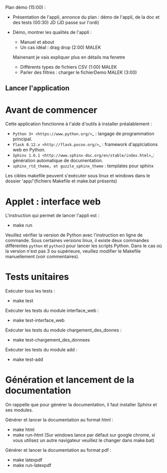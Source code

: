 Plan démo (15:00) :
- Présentation de l'appli, annonce du plan : démo de l'appli, de la doc et des tests (00:30) JD
(JD passe sur l'ordi)
- Démo, montrer les qualités de l'appli :
	
	- Manuel et about
	- Un cas idéal : drag drop (2:00) MALEK
	
	
	Mainenant je vais expliquer plus en détails ma fenetre
	- Différents types de fichiers CSV (1:00) MALEK
	- Parler des filtres : charger le fichierDemo MALEK (3:00)




















Lancer l'application
--------------------

Avant de commencer
==================

Cette application fonctionne à l'aide d'outils à installer préalablement :

 * `Python 3+ <https://www.python.org/>`_ : langage de programmation principal.
 * `Flask 0.12.x <http://flask.pocoo.org/>`_ : framework d'applciations web en Python.	
 * `Sphinx 1.6.1 <http://www.sphinx-doc.org/en/stable/index.html>`_: génération automatique de documentation.
 * `sphinx_rtd_theme, et guzzle_sphinx_theme` : templates pour sphinx
 
Les cibles makefile peuvent s'exécuter sous linux et windows dans le dossier 'app/'(fichiers Makefile et make.bat présents)
 
Applet : interface web
=======================

L'instruction qui permet de lancer l'appli est :
-	make run

Veuillez vérifier la version de Python avec l'instruction en ligne de commande. Sous certaines versions linux, il existe deux commandes 
différentes ``python`` et ``python3`` pour lancer les scripts Python.
Dans le cas où la version n'est pas 3 ou supérieure, veuillez modifier le Makefile manuellement (voir commentaires).

Tests unitaires
===============

Exécuter tous les tests :
-	make test

Exécuter les tests du module interface_web :
-	make test-interface_web
	
Exécuter les tests du module chargement_des_donnes :
-	make test-chargement_des_donnees
	
Exécuter les tests du module add :
-	make test-add
	
Génération et lancement de la documentation
===========================================
On rappelle que pour générer la documentation, il faut installer Sphinx et ses modules.

Générer et lancer la documentation au format html :
-	make html
-	make run-html (Sur windows lance par défaut sur google chrome, si vous utilisez un autre navigateur veuillez le changer dans make.bat)
	
Générer et lancer la documentation au format pdf :
-	make latexpdf
-	make run-latexpdf
